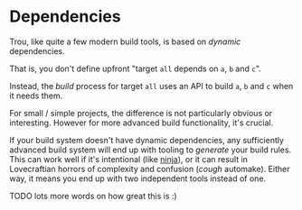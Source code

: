 # Dependencies

Trou, like quite a few modern build tools, is based on _dynamic_ dependencies.

That is, you don't define upfront "target `all` depends on `a`, `b` and `c`".

Instead, the _build_ process for target `all` uses an API to build `a`, `b` and `c` when it needs them.

For small / simple projects, the difference is not particularly obvious or interesting. However for more advanced build functionality, it's crucial.


If your build system doesn't have dynamic dependencies, any sufficiently advanced build system will end up with tooling to _generate_ your build rules. This can work well if it's intentional (like [ninja](https://ninja-build.org/)), or it can result in Lovecraftian horrors of complexity and confusion (_cough_ automake). Either way, it means you end up with two independent tools instead of one.

TODO lots more words on how great this is :)
